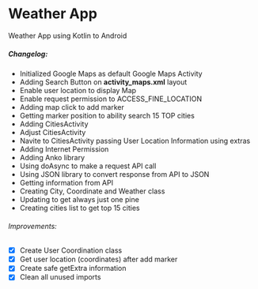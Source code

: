 # Weather App
Weather App using Kotlin to Android

##### Changelog:
- Initialized Google Maps as default Google Maps Activity
- Adding Search Button on **activity_maps.xml** layout
- Enable user location to display Map
- Enable request permission to ACCESS_FINE_LOCATION
- Adding map click to add marker
- Getting marker position to ability search 15 TOP cities
- Adding CitiesActivity
- Adjust CitiesActivity
- Navite to CitiesActivity passing User Location Information using extras
- Adding Internet Permission
- Adding Anko library
- Using doAsync to make a request API call
- Using JSON library to convert response from API to JSON
- Getting information from API
- Creating City, Coordinate and Weather class
- Updating to get always just one pine
- Creating cities list to get top 15 cities

###### Improvements:
- [x] Create User Coordination class
- [x] Get user location (coordinates) after add marker
- [x] Create safe getExtra information
- [x] Clean all unused imports